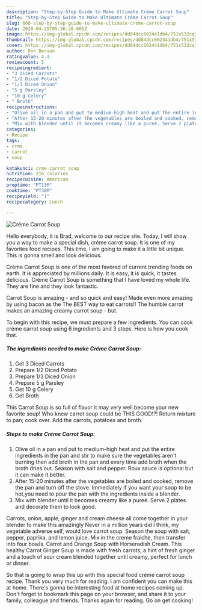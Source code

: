 ```yaml
---
description: "Step-by-Step Guide to Make Ultimate Créme Carrot Soup"
title: "Step-by-Step Guide to Make Ultimate Créme Carrot Soup"
slug: 666-step-by-step-guide-to-make-ultimate-creme-carrot-soup
date: 2020-04-25T05:36:28.605Z
image: https://img-global.cpcdn.com/recipes/dd84dcc602441db4/751x532cq70/creme-carrot-soup-recipe-main-photo.jpg
thumbnail: https://img-global.cpcdn.com/recipes/dd84dcc602441db4/751x532cq70/creme-carrot-soup-recipe-main-photo.jpg
cover: https://img-global.cpcdn.com/recipes/dd84dcc602441db4/751x532cq70/creme-carrot-soup-recipe-main-photo.jpg
author: Don Benson
ratingvalue: 4.3
reviewcount: 5
recipeingredient:
- "3 Diced Carrots"
- "1/2 Diced Potato"
- "1/3 Diced Onion"
- "5 g Parsley"
- "10 g Celery"
- " Broth"
recipeinstructions:
- "Olive oil in a pan and put to medium-high heat and put the entire ingredients in the pan and stir to make sure the vegetables aren&#39;t burning then add broth in the pan and every time add broth when the broth dries out. Season with salt and pepper. Roux sauce is optional but it can make it better."
- "After 15-20 minutes after the vegetables are boiled and cooked, remove the pan and turn off the stove. Immediately if you want your soup to be hot,you need to pour the pan with the ingredients inside a blender."
- "Mix with blender until it becomes creamy like a pureé. Serve 2 plates and decorate them to look good."
categories:
- Recipe
tags:
- crme
- carrot
- soup

katakunci: crme carrot soup 
nutrition: 216 calories
recipecuisine: American
preptime: "PT13M"
cooktime: "PT38M"
recipeyield: "1"
recipecategory: Lunch

---
```



![Créme Carrot Soup](https://img-global.cpcdn.com/recipes/dd84dcc602441db4/751x532cq70/creme-carrot-soup-recipe-main-photo.jpg)

Hello everybody, it is Brad, welcome to our recipe site. Today, I will show you a way to make a special dish, créme carrot soup. It is one of my favorites food recipes. This time, I am going to make it a little bit unique. This is gonna smell and look delicious.

Créme Carrot Soup is one of the most favored of current trending foods on earth. It is appreciated by millions daily. It is easy, it is quick, it tastes delicious. Créme Carrot Soup is something that I have loved my whole life. They are fine and they look fantastic.

Carrot Soup is amazing - and so quick and easy! Made even more amazing by using bacon as the The BEST way to eat carrots!! The humble carrot makes an amazing creamy carrot soup - but.


To begin with this recipe, we must prepare a few ingredients. You can cook créme carrot soup using 6 ingredients and 3 steps. Here is how you cook that.

<!--inarticleads1-->

##### The ingredients needed to make Créme Carrot Soup:

1. Get 3 Diced Carrots
1. Prepare 1/2 Diced Potato
1. Prepare 1/3 Diced Onion
1. Prepare 5 g Parsley
1. Get 10 g Celery
1. Get  Broth


This Carrot Soup is so full of flavor it may very well become your new favorite soup! Who knew carrot soup could be THIS GOOD!?! Return mixture to pan; cook over. Add the carrots, potatoes and broth. 

<!--inarticleads2-->

##### Steps to make Créme Carrot Soup:

1. Olive oil in a pan and put to medium-high heat and put the entire ingredients in the pan and stir to make sure the vegetables aren&#39;t burning then add broth in the pan and every time add broth when the broth dries out. Season with salt and pepper. Roux sauce is optional but it can make it better.
1. After 15-20 minutes after the vegetables are boiled and cooked, remove the pan and turn off the stove. Immediately if you want your soup to be hot,you need to pour the pan with the ingredients inside a blender.
1. Mix with blender until it becomes creamy like a pureé. Serve 2 plates and decorate them to look good.


Carrots, onion, apple, ginger and cream cheese all come together in your blender to make this amazingly Never in a million years did I think, my vegetable adverse self, would love carrot soup. Season the soup with salt, pepper, paprika, and lemon juice. Mix in the creme fraiche, then transfer into four bowls. Carrot and Orange Soup with Horseradish Cream. This healthy Carrot Ginger Soup is made with fresh carrots, a hint of fresh ginger and a touch of sour cream blended together until creamy, perfect for lunch or dinner. 

So that is going to wrap this up with this special food créme carrot soup recipe. Thank you very much for reading. I am confident you can make this at home. There's gonna be interesting food at home recipes coming up. Don't forget to bookmark this page on your browser, and share it to your family, colleague and friends. Thanks again for reading. Go on get cooking!
